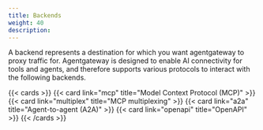 ```yaml
---
title: Backends
weight: 40
description: 
---
```


A backend represents a destination for which you want agentgateway to proxy traffic for. Agentgateway is designed to enable AI connectivity for tools and agents, and therefore supports various protocols to interact with the following backends.

{{< cards >}}
  {{< card link="mcp" title="Model Context Protocol (MCP)" >}}
  {{< card link="multiplex" title="MCP multiplexing" >}}
  {{< card link="a2a" title="Agent-to-agent (A2A)" >}}
  {{< card link="openapi" title="OpenAPI" >}}
{{< /cards >}}
